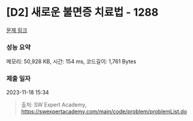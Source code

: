 # [D2] 새로운 불면증 치료법 - 1288 

[문제 링크](https://swexpertacademy.com/main/code/problem/problemDetail.do?contestProbId=AV18_yw6I9MCFAZN) 

### 성능 요약

메모리: 50,928 KB, 시간: 154 ms, 코드길이: 1,761 Bytes

### 제출 일자

2023-11-18 15:34



> 출처: SW Expert Academy, https://swexpertacademy.com/main/code/problem/problemList.do